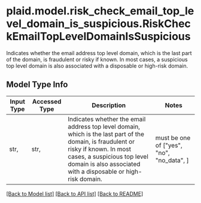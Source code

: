 # plaid.model.risk_check_email_top_level_domain_is_suspicious.RiskCheckEmailTopLevelDomainIsSuspicious

Indicates whether the email address top level domain, which is the last part of the domain, is fraudulent or risky if known. In most cases, a suspicious top level domain is also associated with a disposable or high-risk domain.

## Model Type Info
Input Type | Accessed Type | Description | Notes
------------ | ------------- | ------------- | -------------
str,  | str,  | Indicates whether the email address top level domain, which is the last part of the domain, is fraudulent or risky if known. In most cases, a suspicious top level domain is also associated with a disposable or high-risk domain. | must be one of ["yes", "no", "no_data", ] 

[[Back to Model list]](../../README.md#documentation-for-models) [[Back to API list]](../../README.md#documentation-for-api-endpoints) [[Back to README]](../../README.md)

